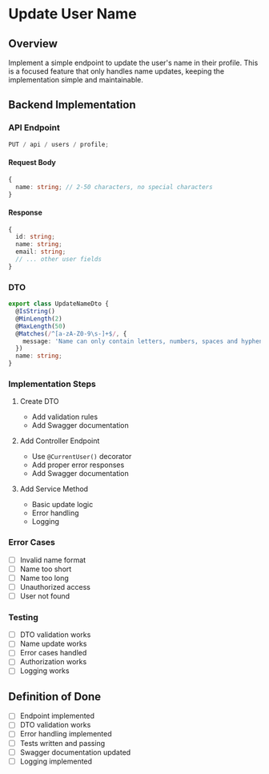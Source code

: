 # Update User Name

## Overview

Implement a simple endpoint to update the user's name in their profile. This is a focused feature that only handles name updates, keeping the implementation simple and maintainable.

## Backend Implementation

### API Endpoint

```typescript
PUT / api / users / profile;
```

#### Request Body

```typescript
{
  name: string; // 2-50 characters, no special characters
}
```

#### Response

```typescript
{
  id: string;
  name: string;
  email: string;
  // ... other user fields
}
```

### DTO

```typescript
export class UpdateNameDto {
  @IsString()
  @MinLength(2)
  @MaxLength(50)
  @Matches(/^[a-zA-Z0-9\s-]+$/, {
    message: 'Name can only contain letters, numbers, spaces and hyphens',
  })
  name: string;
}
```

### Implementation Steps

1. Create DTO

   - Add validation rules
   - Add Swagger documentation

2. Add Controller Endpoint

   - Use `@CurrentUser()` decorator
   - Add proper error responses
   - Add Swagger documentation

3. Add Service Method
   - Basic update logic
   - Error handling
   - Logging

### Error Cases

- [ ] Invalid name format
- [ ] Name too short
- [ ] Name too long
- [ ] Unauthorized access
- [ ] User not found

### Testing

- [ ] DTO validation works
- [ ] Name update works
- [ ] Error cases handled
- [ ] Authorization works
- [ ] Logging works

## Definition of Done

- [ ] Endpoint implemented
- [ ] DTO validation works
- [ ] Error handling implemented
- [ ] Tests written and passing
- [ ] Swagger documentation updated
- [ ] Logging implemented
